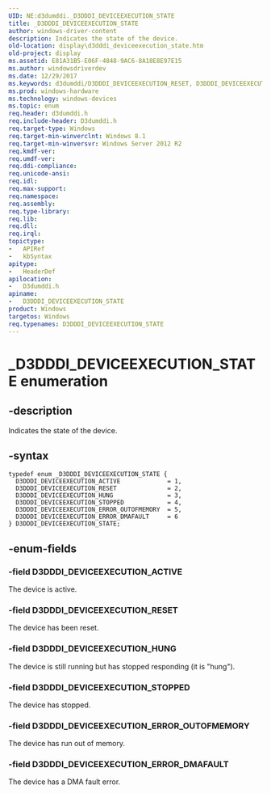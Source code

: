 ```yaml
---
UID: NE:d3dumddi._D3DDDI_DEVICEEXECUTION_STATE
title: _D3DDDI_DEVICEEXECUTION_STATE
author: windows-driver-content
description: Indicates the state of the device.
old-location: display\d3dddi_deviceexecution_state.htm
old-project: display
ms.assetid: E81A31B5-E06F-4848-9AC6-8A18E8E97E15
ms.author: windowsdriverdev
ms.date: 12/29/2017
ms.keywords: d3dumddi/D3DDDI_DEVICEEXECUTION_RESET, D3DDDI_DEVICEEXECUTION_ERROR_OUTOFMEMORY, d3dumddi/D3DDDI_DEVICEEXECUTION_HUNG, d3dumddi/D3DDDI_DEVICEEXECUTION_ACTIVE, D3DDDI_DEVICEEXECUTION_STOPPED, D3DDDI_DEVICEEXECUTION_RESET, d3dumddi/D3DDDI_DEVICEEXECUTION_STOPPED, display.d3dddi_deviceexecution_state, d3dumddi/D3DDDI_DEVICEEXECUTION_ERROR_OUTOFMEMORY, D3DDDI_DEVICEEXECUTION_STATE, D3DDDI_DEVICEEXECUTION_ACTIVE, D3DDDI_DEVICEEXECUTION_ERROR_DMAFAULT, d3dumddi/D3DDDI_DEVICEEXECUTION_STATE, _D3DDDI_DEVICEEXECUTION_STATE, d3dumddi/D3DDDI_DEVICEEXECUTION_ERROR_DMAFAULT, D3DDDI_DEVICEEXECUTION_HUNG, D3DDDI_DEVICEEXECUTION_STATE enumeration [Display Devices]
ms.prod: windows-hardware
ms.technology: windows-devices
ms.topic: enum
req.header: d3dumddi.h
req.include-header: D3dumddi.h
req.target-type: Windows
req.target-min-winverclnt: Windows 8.1
req.target-min-winversvr: Windows Server 2012 R2
req.kmdf-ver: 
req.umdf-ver: 
req.ddi-compliance: 
req.unicode-ansi: 
req.idl: 
req.max-support: 
req.namespace: 
req.assembly: 
req.type-library: 
req.lib: 
req.dll: 
req.irql: 
topictype: 
-	APIRef
-	kbSyntax
apitype: 
-	HeaderDef
apilocation: 
-	D3dumddi.h
apiname: 
-	D3DDDI_DEVICEEXECUTION_STATE
product: Windows
targetos: Windows
req.typenames: D3DDDI_DEVICEEXECUTION_STATE
---
```


# _D3DDDI_DEVICEEXECUTION_STATE enumeration


## -description


Indicates the state of the device.


## -syntax


````
typedef enum _D3DDDI_DEVICEEXECUTION_STATE { 
  D3DDDI_DEVICEEXECUTION_ACTIVE             = 1,
  D3DDDI_DEVICEEXECUTION_RESET              = 2,
  D3DDDI_DEVICEEXECUTION_HUNG               = 3,
  D3DDDI_DEVICEEXECUTION_STOPPED            = 4,
  D3DDDI_DEVICEEXECUTION_ERROR_OUTOFMEMORY  = 5,
  D3DDDI_DEVICEEXECUTION_ERROR_DMAFAULT     = 6
} D3DDDI_DEVICEEXECUTION_STATE;
````


## -enum-fields




### -field D3DDDI_DEVICEEXECUTION_ACTIVE

The device is active.


### -field D3DDDI_DEVICEEXECUTION_RESET

The device has been reset.


### -field D3DDDI_DEVICEEXECUTION_HUNG

The device is still running but has stopped responding (it is "hung").


### -field D3DDDI_DEVICEEXECUTION_STOPPED

The device has stopped.


### -field D3DDDI_DEVICEEXECUTION_ERROR_OUTOFMEMORY

The device has run out of memory.


### -field D3DDDI_DEVICEEXECUTION_ERROR_DMAFAULT

The device has a DMA fault error.

